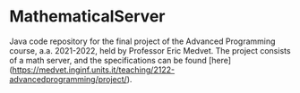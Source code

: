 # MathematicalServer 
Java code repository for the final project of the Advanced Programming course, a.a. 2021-2022, held by Professor Eric Medvet. The project consists of a math server, and the specifications can be found [here] (https://medvet.inginf.units.it/teaching/2122-advancedprogramming/project/).
